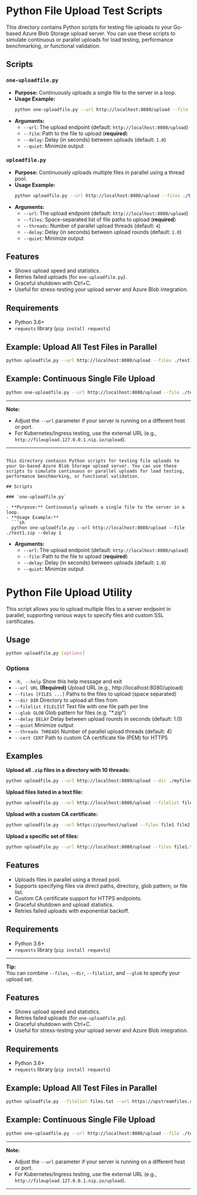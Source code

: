 # Python File Upload Test Scripts

This directory contains Python scripts for testing file uploads to your Go-based Azure Blob Storage upload server. You can use these scripts to simulate continuous or parallel uploads for load testing, performance benchmarking, or functional validation.

## Scripts

### `one-uploadfile.py`

- **Purpose:** Continuously uploads a single file to the server in a loop.
- **Usage Example:**
  ```sh
  python one-uploadfile.py --url http://localhost:8080/upload --file ./test1.zip --delay 1
  ```
- **Arguments:**
  - `--url`: The upload endpoint (default: `http://localhost:8080/upload`)
  - `--file`: Path to the file to upload (**required**)
  - `--delay`: Delay (in seconds) between uploads (default: `1.0`)
  - `--quiet`: Minimize output

### `uploadfile.py`

- **Purpose:** Continuously uploads multiple files in parallel using a thread pool.
- **Usage Example:**
  ```sh
  python uploadfile.py --url http://localhost:8080/upload --files ./test1.zip ./test2.zip ./test3.zip --threads 4 --delay 1
  ```
- **Arguments:**
  - `--url`: The upload endpoint (default: `http://localhost:8080/upload`)
  - `--files`: Space-separated list of file paths to upload (**required**)
  - `--threads`: Number of parallel upload threads (default: `4`)
  - `--delay`: Delay (in seconds) between upload rounds (default: `1.0`)
  - `--quiet`: Minimize output

## Features

- Shows upload speed and statistics.
- Retries failed uploads (for `one-uploadfile.py`).
- Graceful shutdown with Ctrl+C.
- Useful for stress-testing your upload server and Azure Blob integration.

## Requirements

- Python 3.6+
- `requests` library (`pip install requests`)

## Example: Upload All Test Files in Parallel

```sh
python uploadfile.py --url http://localhost:8080/upload --files ./test1.zip ./test2.zip ./test3.zip ./test4.zip --threads 4
```

## Example: Continuous Single File Upload

```sh
python one-uploadfile.py --url http://localhost:8080/upload --file ./test1.zip --delay 2
```

---

**Note:**  
- Adjust the `--url` parameter if your server is running on a different host or port.
- For Kubernetes/Ingress testing, use the external URL (e.g., `http://fileupload.127.0.0.1.nip.io/upload`).

---
```# Python File Upload Test Scripts

This directory contains Python scripts for testing file uploads to your Go-based Azure Blob Storage upload server. You can use these scripts to simulate continuous or parallel uploads for load testing, performance benchmarking, or functional validation.

## Scripts

### `one-uploadfile.py`

- **Purpose:** Continuously uploads a single file to the server in a loop.
- **Usage Example:**
  ```sh
  python one-uploadfile.py --url http://localhost:8080/upload --file ./test1.zip --delay 1
  ```
- **Arguments:**
  - `--url`: The upload endpoint (default: `http://localhost:8080/upload`)
  - `--file`: Path to the file to upload (**required**)
  - `--delay`: Delay (in seconds) between uploads (default: `1.0`)
  - `--quiet`: Minimize output

# Python File Upload Utility

This script allows you to upload multiple files to a server endpoint in parallel, supporting various ways to specify files and custom SSL certificates.

## Usage

```sh
python uploadfile.py [options]
```

### Options

- `-h, --help`           Show this help message and exit
- `--url URL`            **(Required)** Upload URL (e.g., http://localhost:8080/upload)
- `--files [FILES ...]`  Paths to the files to upload (space separated)
- `--dir DIR`            Directory to upload all files from
- `--filelist FILELIST`  Text file with one file path per line
- `--glob GLOB`          Glob pattern for files (e.g. "*.zip")
- `--delay DELAY`        Delay between upload rounds in seconds (default: 1.0)
- `--quiet`              Minimize output
- `--threads THREADS`    Number of parallel upload threads (default: 4)
- `--cert CERT`          Path to custom CA certificate file (PEM) for HTTPS

## Examples

**Upload all `.zip` files in a directory with 10 threads:**
```sh
python uploadfile.py --url http://localhost:8080/upload --dir ./myfiles --glob "*.zip" --threads 10
```

**Upload files listed in a text file:**
```sh
python uploadfile.py --url http://localhost:8080/upload --filelist files.txt --threads 20
```

**Upload with a custom CA certificate:**
```sh
python uploadfile.py --url https://yourhost/upload --files file1 file2 --cert /path/to/ca.pem
```

**Upload a specific set of files:**
```sh
python uploadfile.py --url http://localhost:8080/upload --files file1.txt file2.txt file3.txt --threads 3
```

## Features

- Uploads files in parallel using a thread pool.
- Supports specifying files via direct paths, directory, glob pattern, or file list.
- Custom CA certificate support for HTTPS endpoints.
- Graceful shutdown and upload statistics.
- Retries failed uploads with exponential backoff.

## Requirements

- Python 3.6+
- `requests` library (`pip install requests`)

---

**Tip:**  
You can combine `--files`, `--dir`, `--filelist`, and `--glob` to specify your upload set.

## Features

- Shows upload speed and statistics.
- Retries failed uploads (for `one-uploadfile.py`).
- Graceful shutdown with Ctrl+C.
- Useful for stress-testing your upload server and Azure Blob integration.

## Requirements

- Python 3.6+
- `requests` library (`pip install requests`)

## Example: Upload All Test Files in Parallel

```sh
python uploadfile.py --filelist files.txt --url https://upstreamfiles.cloudapp008.com/upload --threads 50 --cert ../../appgateway/myca.pem
```

## Example: Continuous Single File Upload

```sh
python one-uploadfile.py --url http://localhost:8080/upload --file ./test1.zip --delay 2
```

---

**Note:**  
- Adjust the `--url` parameter if your server is running on a different host or port.
- For Kubernetes/Ingress testing, use the external URL (e.g., `http://fileupload.127.0.0.1.nip.io/upload`).

---